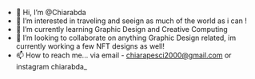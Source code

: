 - 👋 Hi, I’m @Chiarabda
- 👀 I’m interested in traveling and seeign as much of the world as i can !
- 🌱 I’m currently learning Graphic Design and Creative Computing 
- 💞️ I’m looking to collaborate on anything Graphic Design related, im currently working a few NFT designs as well! 
- 📫 How to reach me... via email - chiarapesci2000@gmail.com or instagram chiarabda_

<!---
Chiarabda/Chiarabda is a ✨ special ✨ repository because its `README.md` (this file) appears on your GitHub profile.
You can click the Preview link to take a look at your changes.
--->
